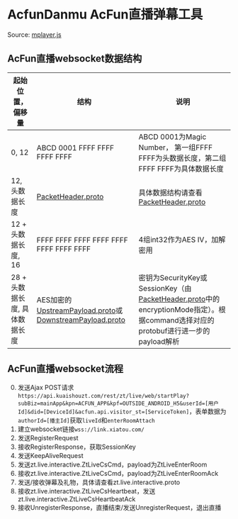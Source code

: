 # AcfunDanmu AcFun直播弹幕工具

Source: [mplayer.js](https://cdnfile.aixifan.com/static/@ks/mplayer.5d57772120f807160aed.js)

## AcFun直播websocket数据结构

| 起始位置，偏移量  |  结构 |  说明 |
|---|---|---|
|  0, 12 |  ABCD 0001 FFFF FFFF FFFF FFFF |  ABCD 0001为Magic Number， 第一组FFFF FFFF为头数据长度，第二组FFFF FFFF为具体数据长度 |
|  12, 头数据长度 | [PacketHeader.proto](https://github.com/wpscott/DDTV-Core/blob/master/AcFunDanmu/protos/PacketHeader.proto) |  具体数据结构请查看[PacketHeader.proto](https://github.com/wpscott/DDTV-Core/blob/master/AcFunDanmu/protos/PacketHeader.proto) |
|  12 + 头数据长度, 16 |  FFFF FFFF FFFF FFFF FFFF FFFF FFFF FFFF |  4组int32作为AES IV，加解密用 |
|  28 + 头数据长度, 具体数据长度 | AES加密的[UpstreamPayload.proto](https://github.com/wpscott/DDTV-Core/blob/master/AcFunDanmu/protos/UpstreamPayload.proto)或[DownstreamPayload.proto](https://github.com/wpscott/DDTV-Core/blob/master/AcFunDanmu/protos/DownstreamPayload.proto) | 密钥为SecurityKey或SessionKey（由[PacketHeader.proto](https://github.com/wpscott/DDTV-Core/blob/master/AcFunDanmu/protos/PacketHeader.proto)中的encryptionMode指定）。根据command选择对应的protobuf进行进一步的payload解析 |

## AcFun直播websocket流程

0. 发送Ajax POST请求`https://api.kuaishouzt.com/rest/zt/live/web/startPlay?subBiz=mainApp&kpn=ACFUN_APP&kpf=OUTSIDE_ANDROID_H5&userId=[用户Id]&did=[DeviceId]&acfun.api.visitor_st=[ServiceToken]`，表单数据为`authorId=[播主Id]`获取`liveId`和`enterRoomAttach`
1. 建立websocket链接`wss://link.xiatou.com/`
2. 发送RegisterRequest
3. 接收RegisterResponse，获取SessionKey
4. 发送KeepAliveRequest
5. 发送zt.live.interactive.ZtLiveCsCmd，payload为ZtLiveEnterRoom
6. 接收zt.live.interactive.ZtLiveCsCmd，payload为ZtLiveEnterRoomAck
7. 发送/接收弹幕及礼物，具体请查看zt.live.interactive.proto
8. 接收zt.live.interactive.ZtLiveCsHeartbeat，发送zt.live.interactive.ZtLiveCsHeartbeatAck
9. 接收UnregisterResponse，直播结束/发送UnregisterRequest，退出直播

